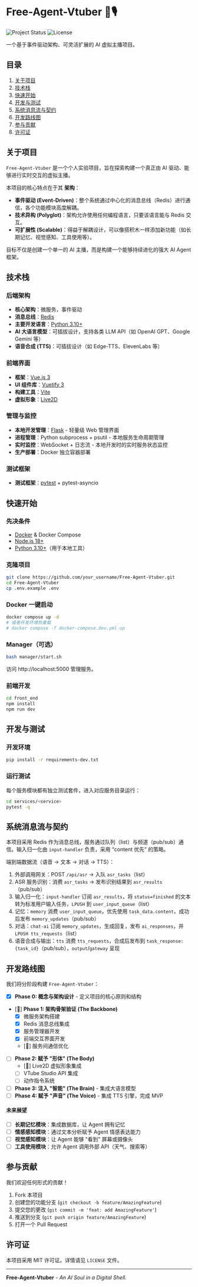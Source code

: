 # Free-Agent-Vtuber 🤖🎙️

![Project Status](https://img.shields.io/badge/status-in%20development-blue)
![License](https://img.shields.io/badge/license-MIT-green)

一个基于事件驱动架构、可灵活扩展的 AI 虚拟主播项目。

## 目录

1. [关于项目](#关于项目)
2. [技术栈](#技术栈)
3. [快速开始](#快速开始)
4. [开发与测试](#开发与测试)
5. [系统消息流与契约](#系统消息流与契约)
6. [开发路线图](#开发路线图)
7. [参与贡献](#参与贡献)
8. [许可证](#许可证)

## 关于项目

`Free-Agent-Vtuber` 是一个个人实验项目，旨在探索构建一个真正由 AI 驱动、能够进行实时交互的虚拟主播。

本项目的核心特点在于其 **架构**：

* **事件驱动 (Event-Driven)**：整个系统通过中心化的消息总线（Redis）进行通信，各个功能模块高度解耦。
* **技术异构 (Polyglot)**：架构允许使用任何编程语言，只要该语言能与 Redis 交互。
* **可扩展性 (Scalable)**：得益于解耦设计，可以像搭积木一样添加新功能（如长期记忆、视觉感知、工具使用等）。

目标不仅是创建一个单一的 AI 主播，而是构建一个能够持续进化的强大 AI Agent 框架。

## 技术栈

### 后端架构
* **核心架构**：微服务，事件驱动
* **消息总线**：[Redis](https://redis.io/)
* **主要开发语言**：[Python 3.10+](https://www.python.org/)
* **AI 大语言模型**：可插拔设计，支持各类 LLM API（如 OpenAI GPT、Google Gemini 等）
* **语音合成 (TTS)**：可插拔设计（如 Edge-TTS、ElevenLabs 等）

### 前端界面
* **框架**：[Vue.js 3](https://vuejs.org/)
* **UI 组件库**：[Vuetify 3](https://vuetifyjs.com/)
* **构建工具**：[Vite](https://vitejs.dev/)
* **虚拟形象**：[Live2D](https://www.live2d.com/)

### 管理与监控
* **本地开发管理**：[Flask](https://flask.palletsprojects.com/) - 轻量级 Web 管理界面
* **进程管理**：Python subprocess + psutil - 本地服务生命周期管理
* **实时监控**：WebSocket + 日志流 - 本地开发时的实时服务状态监控
* **生产部署**：Docker 独立容器部署

### 测试框架
* **测试框架**：[pytest](https://pytest.org/) + pytest-asyncio

## 快速开始

### 先决条件
* [Docker](https://www.docker.com/) & Docker Compose
* [Node.js 18+](https://nodejs.org/)
* [Python 3.10+](https://www.python.org/)（用于本地工具）

### 克隆项目

```bash
git clone https://github.com/your_username/Free-Agent-Vtuber.git
cd Free-Agent-Vtuber
cp .env.example .env
```

### Docker 一键启动

```bash
docker compose up -d
# 或者开发环境热重载
# docker compose -f docker-compose.dev.yml up
```

### Manager（可选）

```bash
bash manager/start.sh
```

访问 http://localhost:5000 管理服务。

### 前端开发

```bash
cd front_end
npm install
npm run dev
```

## 开发与测试

### 开发环境

```bash
pip install -r requirements-dev.txt
```

### 运行测试

每个服务模块都有独立测试套件，进入对应服务目录运行：

```bash
cd services/<service>
pytest -q
```

## 系统消息流与契约

本项目采用 Redis 作为消息总线，服务通过队列（list）与频道（pub/sub）通信。输入归一化由 `input-handler` 负责，采用 “content 优先” 的策略。

端到端数据流（语音 → 文本 → 对话 → TTS）：

1. 外部调用网关：POST `/api/asr` → 入队 `asr_tasks`（list）
2. ASR 服务识别：消费 `asr_tasks` → 发布识别结果到 `asr_results`（pub/sub）
3. 输入归一化：`input-handler` 订阅 `asr_results`，将 `status=finished` 的文本转为标准用户输入任务，`LPUSH` 到 `user_input_queue`（list）
4. 记忆：`memory` 消费 `user_input_queue`，优先使用 `task_data.content`，成功后发布 `memory_updates`（pub/sub）
5. 对话：`chat-ai` 订阅 `memory_updates`，生成回复，发布 `ai_responses`，并 `LPUSH tts_requests`（list）
6. 语音合成与输出：`tts` 消费 `tts_requests`，合成后发布到 `task_response:{task_id}`（pub/sub），`output`/`gateway` 呈现

## 开发路线图

我们将分阶段构建 `Free-Agent-Vtuber`：

- [x] **Phase 0: 概念与架构设计** - 定义项目的核心原则和结构
- [🚧] **Phase 1: 架构骨架验证 (The Backbone)**
  - [x] 微服务架构搭建
  - [x] Redis 消息总线集成
  - [x] 服务管理器开发
  - [x] 前端交互界面开发
  - [🚧] 服务间通信优化
- [ ] **Phase 2: 赋予 "形体" (The Body)**
  - [🚧] Live2D 虚拟形象集成
  - [ ] VTube Studio API 集成
  - [ ] 动作指令系统
- [ ] **Phase 3: 注入 "智能" (The Brain)** - 集成大语言模型
- [ ] **Phase 4: 赋予 "声音" (The Voice)** - 集成 TTS 引擎，完成 MVP

#### 未来展望

* [ ] **长期记忆模块**：集成数据库，让 Agent 拥有记忆
* [ ] **情感感知模块**：通过文本分析赋予 Agent 情感表达能力
* [ ] **视觉感知模块**：让 Agent 能够 "看到" 屏幕或摄像头
* [ ] **工具使用模块**：允许 Agent 调用外部 API（天气、搜索等）

## 参与贡献

我们欢迎任何形式的贡献！

1. Fork 本项目
2. 创建您的功能分支 (`git checkout -b feature/AmazingFeature`)
3. 提交您的更改 (`git commit -m 'feat: add AmazingFeature'`)
4. 推送到分支 (`git push origin feature/AmazingFeature`)
5. 打开一个 Pull Request

## 许可证

本项目采用 MIT 许可证。详情请见 `LICENSE` 文件。

---
**Free-Agent-Vtuber** - *An AI Soul in a Digital Shell.*

